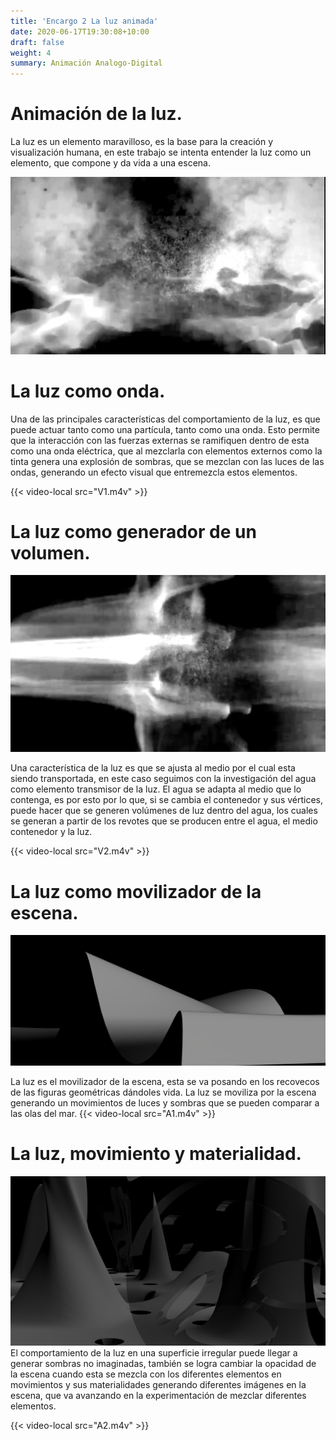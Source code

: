 ```yaml
---
title: 'Encargo 2 La luz animada'
date: 2020-06-17T19:30:08+10:00
draft: false
weight: 4
summary: Animación Analogo-Digital
---
```


# <a name="top"></a> Animación de la luz.

La luz es un elemento maravilloso, es la base para la creación y visualización humana, en este trabajo se intenta entender la luz como un elemento, que compone y da vida a una escena.


![Imagen Simple](/img/L1.jpg)

# <a name="top"></a> La luz como onda.

Una de las principales características del comportamiento de la luz, es que puede actuar tanto como una partícula, tanto como una onda. Esto permite que la interacción con las fuerzas externas se ramifiquen dentro de esta como una onda eléctrica, que al mezclarla con elementos externos como la tinta genera una explosión de sombras, que se mezclan con las luces de las ondas, generando un efecto visual que entremezcla estos elementos.

{{< video-local src="V1.m4v" >}}

# <a name="top"></a> La luz como generador de un volumen.

![Imagen Simple](/img/L2.jpg)

Una característica de la luz es que se ajusta al medio por el cual esta siendo transportada, en este caso seguimos con la investigación del agua como elemento transmisor de la luz. El agua se adapta al medio que lo contenga, es por esto por lo que, si se cambia el contenedor y sus vértices, puede hacer que se generen volúmenes de luz dentro del agua, los cuales se generan a partir de los revotes que se producen entre el agua, el medio contenedor y la luz.

{{< video-local src="V2.m4v" >}}

# <a name="top"></a> La luz como movilizador de la escena.

![Imagen Simple](/img/L3.jpg)

La luz es el movilizador de la escena, esta se va posando en los recovecos de las figuras geométricas dándoles vida. La luz se moviliza por la escena generando un movimientos de luces y sombras que se pueden comparar a las olas del mar.
{{< video-local src="A1.m4v" >}}

# <a name="top"></a> La luz, movimiento y materialidad.

![Imagen Simple](/img/L4.jpg)
El comportamiento de la luz en una superficie  irregular puede llegar a generar sombras no imaginadas, también se logra cambiar la opacidad de la escena cuando esta se mezcla con los diferentes elementos en movimientos y sus materialidades generando diferentes imágenes en la escena, que va avanzando en la experimentación de mezclar diferentes elementos.



{{< video-local src="A2.m4v" >}}

